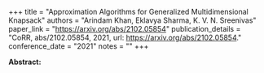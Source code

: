 +++
title = "Approximation Algorithms for Generalized Multidimensional Knapsack"
authors = "Arindam Khan, Eklavya Sharma, K. V. N. Sreenivas"
paper_link = "https://arxiv.org/abs/2102.05854"
publication_details = "CoRR, abs/2102.05854, 2021, url: <a href='https://arxiv.org/abs/2102.05854' target='_blank'>https://arxiv.org/abs/2102.05854</a>."
conference_date = "2021"
notes = ""
+++

<b>Abstract:</b>

